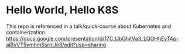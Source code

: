 # Hello World, Hello K8S

This repo is referenced in a talk/quick-course about Kubernetes and containerization
https://docs.google.com/presentation/d/17C_UbGhitVa3_LQOHtjEyT4p-ajBvVT5vmhmSsrnUe8/edit?usp=sharing


